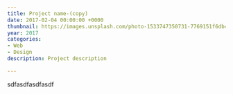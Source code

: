 ```yaml
---
title: Project name-(copy)
date: 2017-02-04 00:00:00 +0000
thumbnail: https://images.unsplash.com/photo-1533747350731-7769151f6db4?ixlib=rb-0.3.5&ixid=eyJhcHBfaWQiOjEyMDd9&s=18f46f77b86a95c60dee7fbf65734f6d&auto=format&fit=crop&w=934&q=80
year: 2017
categories:
- Web
- Design
description: Project description

---
```

sdfasdfasdfasdf